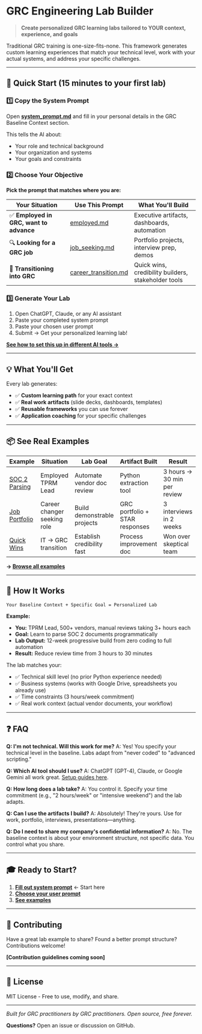 # GRC Engineering Lab Builder

> **Create personalized GRC learning labs tailored to YOUR context, experience, and goals**

Traditional GRC training is one-size-fits-none. This framework generates custom learning experiences that match your technical level, work with your actual systems, and address your specific challenges.

---

## 🚀 Quick Start (15 minutes to your first lab)

### 1️⃣ Copy the System Prompt

Open **[system_prompt.md](system_prompt.md)** and fill in your personal details in the GRC Baseline Context section.

This tells the AI about:
- Your role and technical background
- Your organization and systems
- Your goals and constraints

### 2️⃣ Choose Your Objective

**Pick the prompt that matches where you are:**

| Your Situation | Use This Prompt | What You'll Build |
|----------------|-----------------|-------------------|
| ✅ **Employed in GRC, want to advance** | [employed.md](user_prompts/employed.md) | Executive artifacts, dashboards, automation |
| 🔍 **Looking for a GRC job** | [job_seeking.md](user_prompts/job_seeking.md) | Portfolio projects, interview prep, demos |
| 🔄 **Transitioning into GRC** | [career_transition.md](user_prompts/career_transition.md) | Quick wins, credibility builders, stakeholder tools |

### 3️⃣ Generate Your Lab

1. Open ChatGPT, Claude, or any AI assistant
2. Paste your completed system prompt
3. Paste your chosen user prompt
4. Submit → Get your personalized learning lab!

**[See how to set this up in different AI tools →](user_prompts/README.md)**

---

## 💡 What You'll Get

Every lab generates:
- ✅ **Custom learning path** for your exact context
- ✅ **Real work artifacts** (slide decks, dashboards, templates)
- ✅ **Reusable frameworks** you can use forever
- ✅ **Application coaching** for your specific challenges

---

## 📦 See Real Examples

| Example | Situation | Lab Goal | Artifact Built | Result |
|---------|-----------|----------|----------------|--------|
| [SOC 2 Parsing](examples/01_employed_soc2_parsing/) | Employed TPRM Lead | Automate vendor doc review | Python extraction tool | 3 hours → 30 min per review |
| [Job Portfolio](examples/02_job_seeking_portfolio/) | Career changer seeking role | Build demonstrable projects | GRC portfolio + STAR responses | 3 interviews in 2 weeks |
| [Quick Wins](examples/03_transition_quick_wins/) | IT → GRC transition | Establish credibility fast | Process improvement doc | Won over skeptical team |

**→ [Browse all examples](examples/)**

---

## 🎯 How It Works

```
Your Baseline Context + Specific Goal = Personalized Lab
```

**Example:**
- **You:** TPRM Lead, 500+ vendors, manual reviews taking 3+ hours each
- **Goal:** Learn to parse SOC 2 documents programmatically
- **Lab Output:** 12-week progressive build from zero coding to full automation
- **Result:** Reduce review time from 3 hours to 30 minutes

The lab matches your:
- ✅ Technical skill level (no prior Python experience needed)
- ✅ Business systems (works with Google Drive, spreadsheets you already use)
- ✅ Time constraints (3 hours/week commitment)
- ✅ Real work context (actual vendor documents, your workflow)

---

## ❓ FAQ

**Q: I'm not technical. Will this work for me?**
A: Yes! You specify your technical level in the baseline. Labs adapt from "never coded" to "advanced scripting."

**Q: Which AI tool should I use?**
A: ChatGPT (GPT-4), Claude, or Google Gemini all work great. [Setup guides here](user_prompts/README.md).

**Q: How long does a lab take?**
A: You control it. Specify your time commitment (e.g., "2 hours/week" or "intensive weekend") and the lab adapts.

**Q: Can I use the artifacts I build?**
A: Absolutely! They're yours. Use for work, portfolio, interviews, presentations—anything.

**Q: Do I need to share my company's confidential information?**
A: No. The baseline context is about your environment structure, not specific data. You control what you share.

---

## 🎓 Ready to Start?

1. **[Fill out system prompt](system_prompt.md)** ← Start here
2. **[Choose your user prompt](user_prompts/)**
3. **[See examples](examples/)**

---

## 🤝 Contributing

Have a great lab example to share? Found a better prompt structure? Contributions welcome!

**[Contribution guidelines coming soon]**

---

## 📄 License

MIT License - Free to use, modify, and share.

---

*Built for GRC practitioners by GRC practitioners. Open source, free forever.*

**Questions?** Open an issue or discussion on GitHub.
